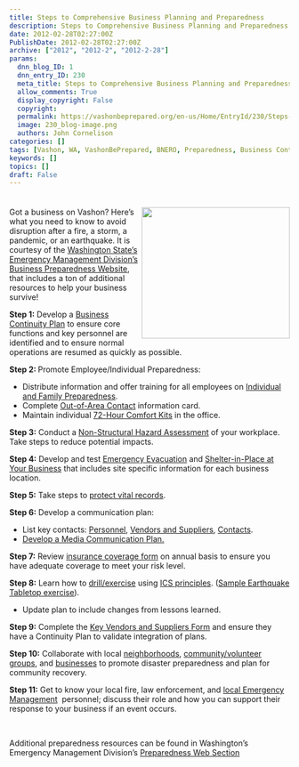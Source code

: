 ```yaml
---
title: Steps to Comprehensive Business Planning and Preparedness
description: Steps to Comprehensive Business Planning and Preparedness
date: 2012-02-28T02:27:00Z
PublishDate: 2012-02-28T02:27:00Z
archive: ["2012", "2012-2", "2012-2-28"]
params:
  dnn_blog_ID: 1
  dnn_entry_ID: 230
  meta_title: Steps to Comprehensive Business Planning and Preparedness
  allow_comments: True
  display_copyright: False
  copyright:
  permalink: https://vashonbeprepared.org/en-us/Home/EntryId/230/Steps-to-Comprehensive-Business-Planning-and-Preparedness
  image: 230_blog-image.png
  authors: John Cornelison
categories: []
tags: [Vashon, WA, VashonBePrepared, BNERO, Preparedness, Business Continuity]
keywords: []
topics: []
draft: False
---
```


<div class="wlWriterHeaderFooter" style="padding-bottom: 4px; margin: 0px; padding-left: 0px; padding-right: 0px; float: none; padding-top: 4px;"> </div>
<p><img alt="" width="266" height="236" align="right" style="margin: 0px 0px 5px 5px; display: inline; float: right;" src="http://www.suffolkresilience.com/business_continuity/business_continuity_in_suffolk_files/image009.jpg" />Got a business on Vashon? Here&rsquo;s what you need to know to avoid disruption after a fire, a storm, a pandemic, or an earthquake. It is courtesy of the <a href="http://www.emd.wa.gov/index.shtml" target="_blank">Washington State&rsquo;s Emergency Management Division&rsquo;s</a> <a href="http://www.emd.wa.gov/preparedness/prep_business.shtml" target="_blank">Business Preparedness Website</a>, that includes a ton of additional resources to help your business survive!</p>
<p><strong>Step 1:</strong> Develop a <a href="http://www.emd.wa.gov/preparedness/business/prep_business_plan.shtml">Business Continuity Plan</a> to ensure core functions and key personnel are identified and to ensure normal operations are resumed as quickly as possible. </p>
<p><strong>Step 2: </strong>Promote Employee/Individual Preparedness:</p>
<ul>
    <li>Distribute information and offer training for all employees on <a href="http://www.emd.wa.gov/preparedness/prep_personal_preparedness.shtml">Individual and Family Preparedness</a>. </li>
    <li>Complete <a href="http://www.emd.wa.gov/preparedness/documents/piy_out_of_area.pdf">Out-of-Area Contact</a> information card. </li>
    <li>Maintain individual <a href="http://www.emd.wa.gov/preparedness/documents/piy_72_hour.pdf">72-Hour Comfort Kits</a> in the office. </li>
</ul>
<p><strong>Step 3:</strong> Conduct a <a href="http://www.emd.wa.gov/publications/documents/PE_PrepareYourOffice.doc">Non-Structural Hazard Assessment</a> of your workplace. Take steps to reduce potential impacts. </p>
<p><strong>Step 4:</strong> Develop and test <a href="http://www.nfpa.org/assets/files/PDF/Evacuation.pdf">Emergency Evacuation</a> and <a href="http://www.emd.wa.gov/about/documents/Business_ShelterInPlaceAtYourOffice.pdf">Shelter-in-Place at Your Business</a> that includes site specific information for each business location.</p>
<p><strong>Step 5:</strong> Take steps to <a href="http://www.washington.edu/admin/recmgt/vital.store.html">protect vital records</a>.&nbsp; </p>
<p><strong>Step 6:</strong> Develop a communication plan: </p>
<ul>
    <li>List key contacts: <a href="http://www.ibhs.org/business_protection/Business_Continuity_Forms/1_-_Employees.doc">Personnel</a>, <a href="http://www.ibhs.org/business_protection/Business_Continuity_Forms/2_-_Key_Vendors.doc">Vendors and Suppliers</a>, <a href="http://www.ibhs.org/business_protection/Business_Continuity_Forms/3_-_Key_Contacts.doc">Contacts</a>. </li>
    <li><a href="http://www.emd.wa.gov/about/documents/Business_MediaRelations.pdf">Develop a Media Communication Plan.</a> </li>
</ul>
<p><strong>Step 7:</strong> Review <a href="http://www.emd.wa.gov/about/documents/Business_InsuranceForm.pdf">insurance coverage form</a> on annual basis to ensure you have adequate coverage to meet your risk level.</p>
<p><strong>Step 8:</strong> Learn how to <a href="http://www.emd.wa.gov/about/documents/Business_Exercises_and_Drills.doc">drill/exercise</a> using <a href="http://www.training.fema.gov/EMIWeb/IS/IS100CM/ICS0102summary.htm">ICS principles</a>. (<a href="http://www.emd.wa.gov/preparedness/business/documents/Business_Earthquake_TableTop.doc">Sample Earthquake Tabletop exercise</a>). </p>
<ul>
    <li>Update plan to include changes from lessons learned. </li>
</ul>
<p><strong>Step 9:</strong> Complete the <a href="http://www.ibhs.org/business_protection/Business_Continuity_Forms/2_-_Key_Vendors.doc">Key Vendors and Suppliers Form</a> and ensure they have a Continuity Plan to validate integration of plans.&nbsp; </p>
<p><strong>Step 10:</strong> Collaborate with local <a href="http://www.emd.wa.gov/myn/index.shtml">neighborhoods</a>, <a href="http://www.emd.wa.gov/preparedness/business/prep_business_moreresources.shtml#Volunteer">community/volunteer groups</a>, and <a href="http://www.awb.org/">businesses</a> to promote disaster preparedness and plan for community recovery. </p>
<p><strong>Step 11:</strong> Get to know your local fire, law enforcement, and <a href="http://www.emd.wa.gov/myn/myn_contact_info.shtml">local Emergency Management</a>&nbsp; personnel; discuss their role and how you can support their response to your business if an event occurs.</p>
<p>&nbsp;</p>
<p>Additional preparedness resources can be found in Washington&rsquo;s Emergency Management Division&rsquo;s <a href="http://www.emd.wa.gov/preparedness/prep_index.shtml">Preparedness Web Section</a></p>
